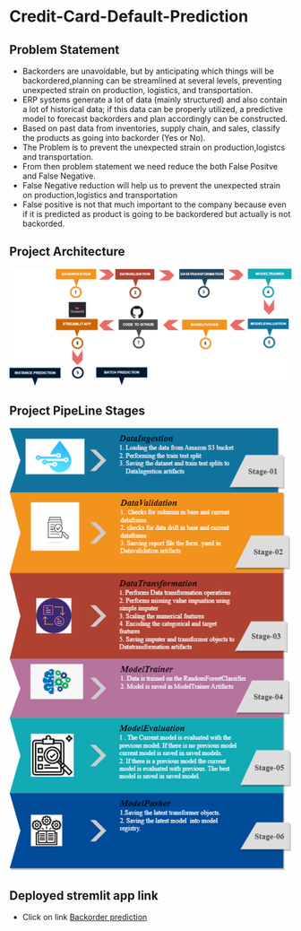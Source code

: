 # Credit-Card-Default-Prediction

## Problem Statement
  - Backorders are unavoidable, but by anticipating which things will be backordered,planning can be streamlined at several levels, preventing unexpected strain on production, logistics, and transportation. 
  - ERP systems generate a lot of data (mainly structured) and also contain a lot of historical data; if this data can be properly utilized, a predictive model to forecast backorders and plan accordingly can be constructed.
  - Based on past data from inventories, supply chain, and sales, classify the products as going into backorder (Yes or No).
  - The Problem is to prevent the unexpected strain on production,logistcs and transportation.
  - From then problem statement we need reduce the both False Positve and False Negative.
  - False Negative reduction will help us to prevent the unexpected strain on production,logistics and transportation
  - False positive is not that much important to the company because even if it is predicted as product is going to be backordered but actually is not backorded.

## Project Architecture
![Project Architecture](https://github.com/medashabari/BackorderPrediction/blob/main/Documents/PROJECT%20ARCHITECUTRE%20MAIN%20(2).png?raw=true)

## Project PipeLine Stages
  ![Project PipeLine Stages](https://github.com/medashabari/BackorderPrediction/blob/main/Documents/Ml%20Design%20flow.png?raw=true)


## Deployed stremlit app link
 - Click on link
 [Backorder prediction](https://medashabari-backorderprediction-main-43n2rq.streamlit.app/)

